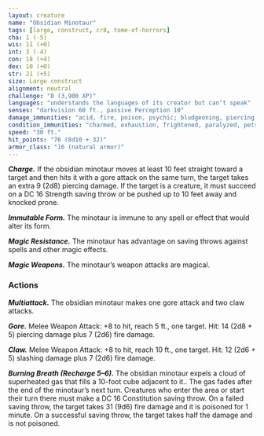 ```yaml
---
layout: creature
name: "Obsidian Minotaur"
tags: [large, construct, cr8, tome-of-horrors]
cha: 1 (-5)
wis: 11 (+0)
int: 3 (-4)
con: 18 (+4)
dex: 10 (+0)
str: 21 (+5)
size: Large construct
alignment: neutral
challenge: "8 (3,900 XP)"
languages: "understands the languages of its creator but can’t speak"
senses: "darkvision 60 ft., passive Perception 10"
damage_immunities: "acid, fire, poison, psychic; bludgeoning, piercing, and slashing from nonmagical weapons that aren’t adamantine"
condition_immunities: "charmed, exhaustion, frightened, paralyzed, petrified, poisoned"
speed: "30 ft."
hit_points: "76 (8d10 + 32)"
armor_class: "16 (natural armor)"
---
```


***Charge.*** If the obsidian minotaur moves at least 10 feet straight toward
a target and then hits it with a gore attack on the same turn, the target
takes an extra 9 (2d8) piercing damage. If the target is a creature, it must
succeed on a DC 16 Strength saving throw or be pushed up to 10 feet away
and knocked prone.

***Immutable Form.*** The minotaur is immune to any spell or effect that
would alter its form.

***Magic Resistance.*** The minotaur has advantage on saving throws
against spells and other magic effects.

***Magic Weapons.*** The minotaur’s weapon attacks are magical.

### Actions

***Multiattack.*** The obsidian minotaur makes one gore attack and two
claw attacks.

***Gore.*** Melee Weapon Attack: +8 to hit, reach 5 ft., one target. Hit: 14
(2d8 + 5) piercing damage plus 7 (2d6) fire damage.

***Claw.*** Melee Weapon Attack: +8 to hit, reach 10 ft., one target. Hit: 12
(2d6 + 5) slashing damage plus 7 (2d6) fire damage.

***Burning Breath (Recharge 5–6).*** The obsidian minotaur expels a cloud
of superheated gas that fills a 10-foot cube adjacent to it.. The gas fades
after the end of the minotaur’s next turn. Creatures who enter the area
or start their turn there must make a DC 16 Constitution saving throw.
On a failed saving throw, the target takes 31 (9d6) fire damage and it is
poisoned for 1 minute. On a successful saving throw, the target takes half
the damage and is not poisoned.
